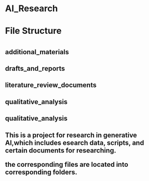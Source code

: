 # AI_Research
<h1>File Structure <h1>

<h2>additional_materials<h2>

<h2>drafts_and_reports <h2>

<h2>literature_review_documents<h2>

<h2> qualitative_analysis<h2>

<h2>qualitative_analysis<h2>

This is a project for research in generative AI,which includes esearch data, scripts, and
certain documents for researching.

the corresponding files are located into corresponding folders.


